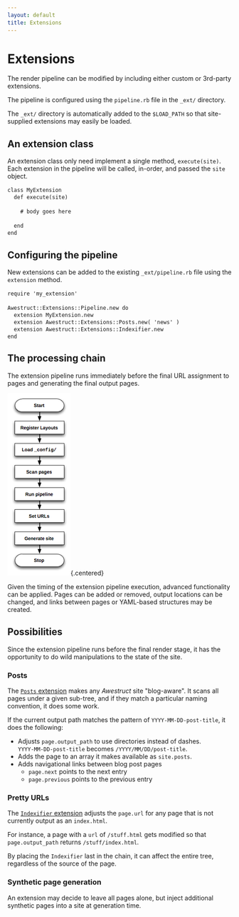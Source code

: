 ```yaml
---
layout: default
title: Extensions
---
```


# Extensions

The render pipeline can be modified by including either
custom or 3rd-party extensions.

The pipeline is configured using the `pipeline.rb` file in the
`_ext/` directory.

The `_ext/` directory is automatically added to the `$LOAD_PATH`
so that site-supplied extensions may easily be loaded.

## An extension class

An extension class only need implement a single method, `execute(site)`.
Each extension in the pipeline will be called, in-order, and passed the
`site` object.

    class MyExtension
      def execute(site)

        # body goes here

      end
    end

## Configuring the pipeline

New extensions can be added to the existing `_ext/pipeline.rb` file
using the `extension` method.

    require 'my_extension'

    Awestruct::Extensions::Pipeline.new do
      extension MyExtension.new
      extension Awestruct::Extensions::Posts.new( 'news' ) 
      extension Awestruct::Extensions::Indexifier.new
    end

## The processing chain

The extension pipeline runs immediately before the final URL assignment
to pages and generating the final output pages.

![The process](/images/process.png){.centered}

Given the timing of the extension pipeline execution, advanced functionality
can be applied.  Pages can be added or removed, output locations can be changed,
and links between pages or YAML-based structures may be created.

## Possibilities

Since the extension pipeline runs before the final render stage, it has
the opportunity to do wild manipulations to the state of the site.

### Posts

The [`Posts` extension](/extensions/posts/) makes any *Awestruct* site
"blog-aware".  It scans all pages under a given sub-tree, and if they match
a particular naming convention, it does some work.

If the current output path matches the pattern of `YYYY-MM-DD-post-title`, 
it does the following:

* Adjusts `page.output_path` to use directories instead of dashes.  
`YYYY-MM-DD-post-title` becomes `/YYYY/MM/DD/post-title`.
* Adds the page to an array it makes available as `site.posts`.
* Adds navigational links between blog post pages
  * `page.next` points to the next entry
  * `page.previous` points to the previous entry

### Pretty URLs

The [`Indexifier` extension](/extensions/indexifier/) adjusts the
`page.url` for any page that is not currently output as an `index.html`.

For instance, a page with a `url` of `/stuff.html` gets
modified so that `page.output_path` returns `/stuff/index.html`.

By placing the `Indexifier` last in the chain, it can affect the
entire tree, regardless of the source of the page.

### Synthetic page generation

An extension may decide to leave all pages alone, but inject
additional synthetic pages into a site at generation time.


